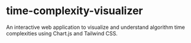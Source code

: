 # time-complexity-visualizer
An interactive web application to visualize and understand algorithm time complexities using Chart.js and Tailwind CSS.
